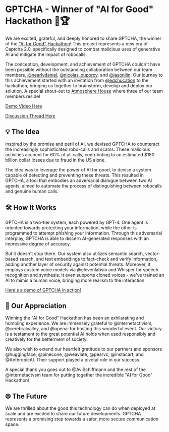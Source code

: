 # GPTCHA - Winner of "AI for Good" Hackathon 🎉🏆

We are excited, grateful, and deeply honored to share GPTCHA, the winner of the ["AI for Good" Hackathon](https://partiful.com/e/9ft7v8NYnFin5BL3p9Ar)! This project represents a new era of Captcha 2.0, specifically designed to combat malicious uses of generative AI and mitigate the impact of robocalls.

The conception, development, and achievement of GPTCHA couldn't have been possible without the outstanding collaboration between our team members, [@nearlydaniel](twitter.com/nearlydaniel), [@nicolas_ouporov](twitter.com/nicolas_ouporov), and [@jasonljin](twitter.com/jasonljin). Our journey to this achievement started with an invitation from [@edchucation](twitter.com/edchucation) to the hackathon, bringing us together to brainstorm, develop and deploy our solution. A special shout-out to [Atmosphere House](http://atmosphere.house) where three of our team members reside!

[Demo Video Here](https://twitter.com/jasonljin/status/1640194628380151808)

[Discussion Thread Here](https://twitter.com/DrJimFan/status/1640733297314775040)

## 💡 The Idea 

Inspired by the promise and peril of AI, we devised GPTCHA to counteract the increasingly sophisticated robo-calls and scams. These malicious activities account for 60% of all calls, contributing to an estimated $180 billion dollar losses due to fraud in the US alone.

The idea was to leverage the power of AI for good, to devise a system capable of detecting and preventing these threats. This resulted in GPTCHA, a tool that embodies an adversarial dialogue between two AI agents, aimed to automate the process of distinguishing between robocalls and genuine human calls.

## 🛠️ How It Works

GPTCHA is a two-tier system, each powered by GPT-4. One agent is oriented towards protecting your information, while the other is programmed to attempt phishing your information. Through this adversarial interplay, GPTCHA is able to discern AI-generated responses with an impressive degree of accuracy.

But it doesn't stop there. Our system also utilizes semantic search, vector-based search, and text embeddings to fact-check and verify information, adding another layer of security against potential threats. Moreover, it employs custom voice models via @elevenlabsio and Whisper for speech recognition and synthesis. It even supports cloned voices - we've trained an AI to mimic a human voice, bringing more realism to the interaction.

[Here's a demo of GPTCHA in action!](http://gptcha.vercel.app)

## 🙏 Our Appreciation

Winning the "AI for Good" Hackathon has been an exhilarating and humbling experience. We are immensely grateful to @internetactivism, @cerebralvalley, and @openai for hosting this wonderful event. Our victory is a testament to the great potential AI holds when used responsibly and creatively for the betterment of society.

We also wish to extend our heartfelt gratitude to our partners and sponsors @huggingface, @pinecone, @weaviate, @pearvc, @instacart, and @AnthropicAI. Their support played a pivotal role in our success.

A special thank you goes out to @AviSchiffmann and the rest of the @internetactvsm team for putting together the incredible "AI for Good" Hackathon!

## 🌐 The Future

We are thrilled about the good this technology can do when deployed at scale and are excited to share our future developments. GPTCHA represents a promising step towards a safer, more secure communication space.
